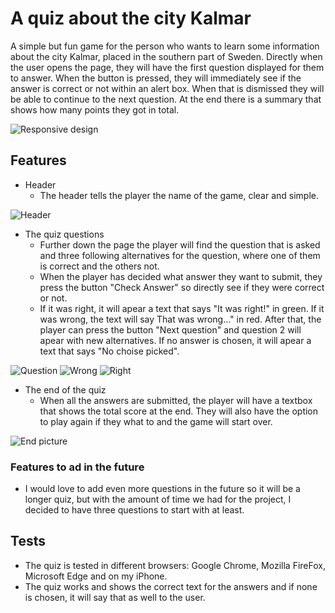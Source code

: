 # A quiz about the city Kalmar
A simple but fun game for the person who wants to learn some information about the city Kalmar, placed in the southern part of Sweden. Directly when the user opens the page, they will have the first question displayed for them to answer. When the button is pressed, they will immediately see if the answer is correct or not within an alert box. When that is dismissed they will be able to continue to the next question. At the end there is a summary that shows how many points they got in total.

![Responsive design](https://user-images.githubusercontent.com/114992573/201468070-0e2a68ff-340b-4dcc-9d58-c5c0876fa5a4.png)

## Features
- Header
  - The header tells the player the name of the game, clear and simple. 

![Header](https://user-images.githubusercontent.com/114992573/201467470-fbebc434-f6fc-4f99-9221-65fb67b99c2c.png)


- The quiz questions
  - Further down the page the player will find the question that is asked and three following alternatives for the question, where one of them is correct and the others not.
  - When the player has decided what answer they want to submit, they press the button "Check Answer" so directly see if they were correct or not. 
  - If it was right, it will apear a text that says "It was right!" in green. If it was wrong, the text will say That was wrong..." in red. After that, the player can press the button "Next question" and question 2 will apear with new alternatives. If no answer is chosen, it will apear a text that says "No choise picked".

![Question](https://user-images.githubusercontent.com/114992573/201467701-48871e39-4920-40f1-9602-ac9edcbcd2d4.png)
![Wrong](https://user-images.githubusercontent.com/114992573/201467726-d503b0cf-989f-4017-8b79-e90addce52b5.png)
![Right](https://user-images.githubusercontent.com/114992573/201467749-838ef402-ba20-4e3d-8872-237ce0e83c5e.png)

- The end of the quiz
  - When all the answers are submitted, the player will have a textbox that shows the total score at the end. They will also have the option to play again if they what to and the game will start over.

![End picture](https://user-images.githubusercontent.com/114992573/201468247-58da2a44-7a23-4cca-8d53-1b54fa0cdb3e.png)

### Features to ad in the future
- I would love to add even more questions in the future so it will be a longer quiz, but with the amount of time we had for the project, I decided to have three questions to start with at least.

## Tests
- The quiz is tested in different browsers: Google Chrome, Mozilla FireFox, Microsoft Edge and on my iPhone.
- The quiz works and shows the correct text for the answers and if none is chosen, it will say that as well to the user.
